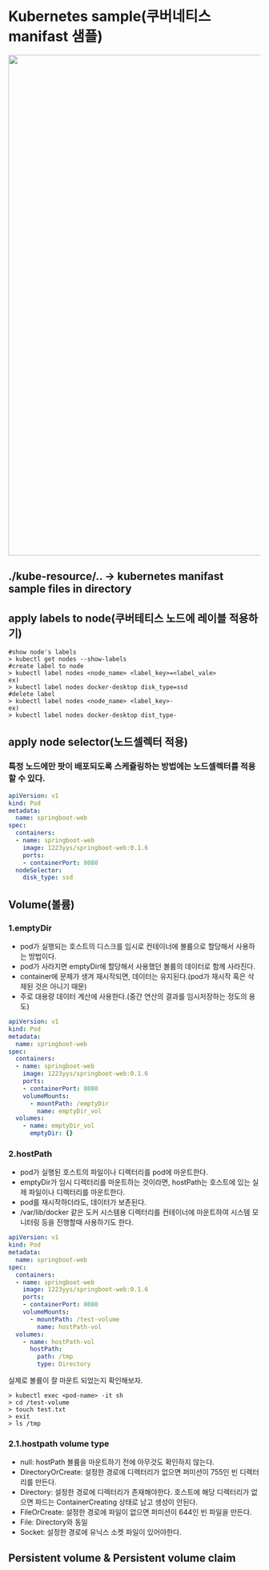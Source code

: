 # Kubernetes sample(쿠버네티스 manifast 샘플)

<div>
  <img width="1000" src="https://subicura.com/assets/article_images/2019-05-19-kubernetes-basic-1/kubernetes-logo.png">
</div>

## ./kube-resource/.. -> kubernetes manifast sample files in directory

## apply labels to node(쿠버테티스 노드에 레이블 적용하기)
```shell script
#show node's labels
> kubectl get nodes --show-labels
#create label to node
> kubectl label nodes <node_name> <label_key>=<label_vale>
ex)
> kubectl label nodes docker-desktop disk_type=ssd
#delete label
> kubectl label nodes <node_name> <label_key>-
ex)
> kubectl label nodes docker-desktop dist_type-
```

## apply node selector(노드셀렉터 적용)
### 특정 노드에만 팟이 배포되도록 스케쥴링하는 방법에는 노드셀렉터를 적용할 수 있다.
```yaml
apiVersion: v1
kind: Pod
metadata:
  name: springboot-web
spec:
  containers:
  - name: springboot-web
    image: 1223yys/springboot-web:0.1.6
    ports:
    - containerPort: 8080
  nodeSelector:
    disk_type: ssd
```

## Volume(볼륨)
### 1.emptyDir
- pod가 실행되는 호스트의 디스크를 임시로 컨테이너에 볼륨으로 할당해서 사용하는 방법이다.
- pod가 사라지면 emptyDir에 할당해서 사용했던 볼륨의 데이터로 함께 사라진다.
- container에 문제가 생겨 재시작되면, 데이터는 유지된다.(pod가 재시작 혹은 삭제된 것은 아니기 때문)
- 주로 대용량 데이터 계산에 사용한다.(중간 연산의 결과를 임시저장하는 정도의 용도)
```yaml
apiVersion: v1
kind: Pod
metadata:
  name: springboot-web
spec:
  containers:
  - name: springboot-web
    image: 1223yys/springboot-web:0.1.6
    ports:
    - containerPort: 8080
    volumeMounts:
      - mountPath: /emptyDir
        name: emptyDir_vol
  volumes:
    - name: emptyDir_vol
      emptyDir: {}
```

### 2.hostPath
- pod가 실행된 호스트의 파일이나 디렉터리를 pod에 마운트한다.
- emptyDir가 임시 디렉터리를 마운트하는 것이라면, hostPath는 호스트에 있는 실제 파일이나 디렉터리를 마운트한다.
- pod를 재시작하더라도, 데이터가 보존된다.
- /var/lib/docker 같은 도커 시스템용 디렉터리를 컨테이너에 마운트하여 시스템 모니터링 등을 진행할때 사용하기도 한다.
```yaml
apiVersion: v1
kind: Pod
metadata:
  name: springboot-web
spec:
  containers:
  - name: springboot-web
    image: 1223yys/springboot-web:0.1.6
    ports:
    - containerPort: 8080
    volumeMounts:
      - mountPath: /test-volume
        name: hostPath-vol
  volumes:
    - name: hostPath-vol
      hostPath:
        path: /tmp
        type: Directory
```
실제로 볼륨이 잘 마운트 되었는지 확인해보자.
```shell script
> kubectl exec <pod-name> -it sh
> cd /test-volume
> touch test.txt
> exit
> ls /tmp
```

### 2.1.hostpath volume type
- null: hostPath 볼륨을 마운트하기 전에 아무것도 확인하지 않는다.
- DirectoryOrCreate: 설정한 경로에 디렉터리가 없으면 퍼미션이 755인 빈 디렉터리를 만든다.
- Directory: 설정한 경로에 디렉터리가 존재해야한다. 호스트에 해당 디렉터리가 없으면 파드는 ContainerCreating 상태로 남고 생성이 안된다.
- FileOrCreate: 설정한 경로에 파일이 없으면 퍼미션이 644인 빈 파일을 만든다.
- File: Directory와 동일
- Socket: 설정한 경로에 유닉스 소켓 파일이 있어야한다.
 
## Persistent volume & Persistent volume claim